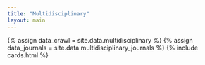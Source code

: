 ```yaml
---
title: "Multidisciplinary"
layout: main
---
```


{% assign data_crawl = site.data.multidisciplinary %} 
{% assign data_journals = site.data.multidisciplinary_journals %} 
{% include cards.html %}


